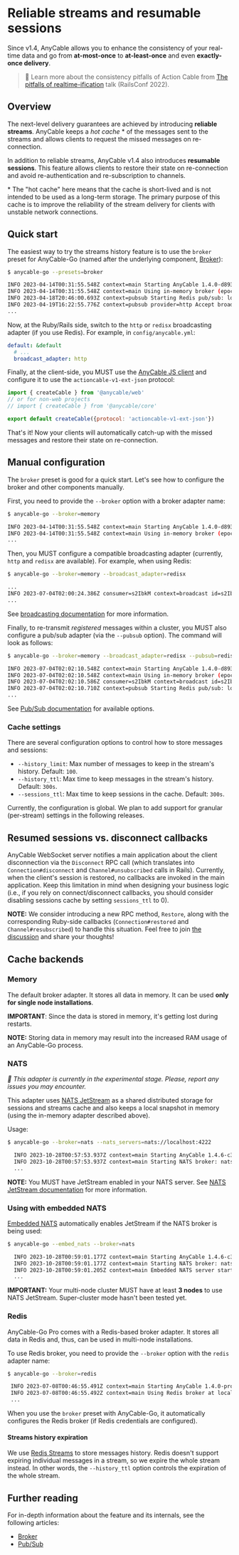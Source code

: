 # Reliable streams and resumable sessions

Since v1.4, AnyCable allows you to enhance the consistency of your real-time data and go from **at-most-once** to **at-least-once** and even **exactly-once delivery**.

> 🎥 Learn more about the consistency pitfalls of Action Cable from [The pitfalls of realtime-ification](https://noti.st/palkan/MeBUVe/the-pitfalls-of-realtime-ification) talk (RailsConf 2022).

## Overview

The next-level delivery guarantees are achieved by introducing **reliable streams**. AnyCable keeps a *hot cache* \* of the messages sent to the streams and allows clients to request the missed messages on re-connection.

In addition to reliable streams, AnyCable v1.4 also introduces **resumable sessions**. This feature allows clients to restore their state on re-connection and avoid re-authentication and re-subscription to channels.

\* The "hot cache" here means that the cache is short-lived and is not intended to be used as a long-term storage. The primary purpose of this cache is to improve the reliability of the stream delivery for clients with unstable network connections.

## Quick start

The easiest way to try the streams history feature is to use the `broker` preset for AnyCable-Go (named after the underlying component, [Broker](./broker.md)):

```sh
$ anycable-go --presets=broker

INFO 2023-04-14T00:31:55.548Z context=main Starting AnyCable 1.4.0-d8939df (with mruby 1.2.0 (2015-11-17)) (pid: 87410, open file limit: 122880, gomaxprocs: 8)
INFO 2023-04-14T00:31:55.548Z context=main Using in-memory broker (epoch: vRXl, history limit: 100, history ttl: 300s, sessions ttl: 300s)
INFO 2023-04-18T20:46:00.693Z context=pubsub Starting Redis pub/sub: localhost:6379
INFO 2023-04-19T16:22:55.776Z context=pubsub provider=http Accept broadcast requests at http://localhost:8090/_broadcast
...
```

Now, at the Ruby/Rails side, switch to the `http` or `redisx` broadcasting adapter (if you use Redis). For example, in `config/anycable.yml`:

```yaml
default: &default
  # ...
  broadcast_adapter: http
```

Finally, at the client-side, you MUST use the [AnyCable JS client](https://github.com/anycable/anycable-client) and configure it to use the `actioncable-v1-ext-json` protocol:

```js
import { createCable } from '@anycable/web'
// or for non-web projects
// import { createCable } from '@anycable/core'

export default createCable({protocol: 'actioncable-v1-ext-json'})
```

That's it! Now your clients will automatically catch-up with the missed messages and restore their state on re-connection.

## Manual configuration

The `broker` preset is good for a quick start. Let's see how to configure the broker and other components manually.

First, you need to provide the `--broker` option with a broker adapter name:

```sh
$ anycable-go --broker=memory

INFO 2023-04-14T00:31:55.548Z context=main Starting AnyCable 1.4.0-d8939df (with mruby 1.2.0 (2015-11-17)) (pid: 87410, open file limit: 122880, gomaxprocs: 8)
INFO 2023-04-14T00:31:55.548Z context=main Using in-memory broker (epoch: vRXl, history limit: 100, history ttl: 300s, sessions ttl: 300s)
...
```

Then, you MUST configure a compatible broadcasting adapter (currently, `http` and `redisx` are available). For example, when using Redis:

```sh
$ anycable-go --broker=memory --broadcast_adapter=redisx

...
INFO 2023-07-04T02:00:24.386Z consumer=s2IbkM context=broadcast id=s2IbkM provider=redisx stream=__anycable__ Starting Redis broadcaster at localhost:6379
...
```

See [broadcasting documentation](./broadcasting.md) for more information.

Finally, to re-transmit _registered_ messages within a cluster, you MUST also configure a pub/sub adapter (via the `--pubsub` option). The command will look as follows:

```sh
$ anycable-go --broker=memory --broadcast_adapter=redisx --pubsub=redis

INFO 2023-07-04T02:02:10.548Z context=main Starting AnyCable 1.4.0-d8939df (with mruby 1.2.0 (2015-11-17)) (pid: 87410, open file limit: 122880, gomaxprocs: 8)
INFO 2023-07-04T02:02:10.548Z context=main Using in-memory broker (epoch: vRXl, history limit: 100, history ttl: 300s, sessions ttl: 300s)
INFO 2023-07-04T02:02:10.586Z consumer=s2IbkM context=broadcast id=s2IbkM provider=redisx stream=__anycable__ Starting Redis broadcaster at localhost:6379
INFO 2023-07-04T02:02:10.710Z context=pubsub Starting Redis pub/sub: localhost:6379
...
```

See [Pub/Sub documentation](./pubsub.md) for available options.

### Cache settings

There are several configuration options to control how to store messages and sessions:

- `--history_limit`: Max number of messages to keep in the stream's history. Default: `100`.
- `--history_ttl`: Max time to keep messages in the stream's history. Default: `300s`.
- `--sessions_ttl`: Max time to keep sessions in the cache. Default: `300s`.

Currently, the configuration is global. We plan to add support for granular (per-stream) settings in the following releases.

## Resumed sessions vs. disconnect callbacks

AnyCable WebSocket server notifies a main application about the client disconnection via the `Disconnect` RPC call (which translates into `Connection#disconnect` and `Channel#unsubscribed` calls in Rails). Currently, when the client's session is restored, no callbacks are invoked in the main application. Keep this limitation in mind when designing your business logic (i.e., if you rely on connect/disconnect callbacks, you should consider disabling sessions cache by setting `sessions_ttl` to 0).

**NOTE:** We consider introducing a new RPC method, `Restore`, along with the corresponding Ruby-side callbacks (`Connection#restored` and `Channel#resubscribed`) to handle this situation. Feel free to join [the discussion](https://github.com/orgs/anycable/discussions/209) and share your thoughts!

## Cache backends

### Memory

The default broker adapter. It stores all data in memory. It can be used **only for single node installations**.

**IMPORTANT**: Since the data is stored in memory, it's getting lost during restarts.

**NOTE:** Storing data in memory may result into the increased RAM usage of an AnyCable-Go process.

### NATS

_🧪 This adapter is currently in the experimental stage. Please, report any issues you may encounter._

This adapter uses [NATS JetStream](https://nats.io/) as a shared distributed storage for sessions and streams cache and also keeps a local snapshot in memory (using the in-memory adapter described above).

Usage:

```sh
$ anycable-go --broker=nats --nats_servers=nats://localhost:4222

  INFO 2023-10-28T00:57:53.937Z context=main Starting AnyCable 1.4.6-c31c153 (with mruby 1.2.0 (2015-11-17)) (pid: 29874, open file limit: 122880, gomaxprocs: 8)
  INFO 2023-10-28T00:57:53.937Z context=main Starting NATS broker: nats://localhost:4222 (history limit: 100, history ttl: 300s, sessions ttl: 300s)
  ...
```

**NOTE:** You MUST have JetStream enabled in your NATS server. See [NATS JetStream documentation](https://docs.nats.io/nats-concepts/jetstream) for more information.

### Using with embedded NATS

[Embedded NATS](./embedded_nats.md) automatically enables JetStream if the NATS broker is being used:

```sh
$ anycable-go --embed_nats --broker=nats

  INFO 2023-10-28T00:59:01.177Z context=main Starting AnyCable 1.4.6-c31c153 (with mruby 1.2.0 (2015-11-17)) (pid: 30693, open file limit: 122880, gomaxprocs: 8)
  INFO 2023-10-28T00:59:01.177Z context=main Starting NATS broker: nats://127.0.0.1:4222 (history limit: 100, history ttl: 300s, sessions ttl: 300s)
  INFO 2023-10-28T00:59:01.205Z context=main Embedded NATS server started: nats://127.0.0.1:4222
  ...
```

**IMPORTANT:** Your multi-node cluster MUST have at least **3 nodes** to use NATS JetStream. Super-cluster mode hasn't been tested yet.

### Redis

<p class="pro-badge-header"></p>

AnyCable-Go Pro comes with a Redis-based broker adapter. It stores all data in Redis and, thus, can be used in multi-node installations.

To use Redis broker, you need to provide the `--broker` option with the `redis` adapter name:

```sh
$ anycable-go --broker=redis

 INFO 2023-07-08T00:46:55.491Z context=main Starting AnyCable 1.4.0-pro-eed05bc (with mruby 1.2.0 (2015-11-17)) (pid: 78585, open file limit: 122880, gomaxprocs: 8, netpoll: true)
 INFO 2023-07-08T00:46:55.492Z context=main Using Redis broker at localhost:6379 (history limit: 100, history ttl: 300s, sessions ttl: 300s)
 ...
```

When you use the `broker` preset with AnyCable-Go, it automatically configures the Redis broker (if Redis credentials are configured).

#### Streams history expiration

We use [Redis Streams](https://redis.io/docs/data-types/streams/) to store messages history. Redis doesn't support expiring individual messages in a stream, so we expire the whole stream instead. In other words, the `--history_ttl` option controls the expiration of the whole stream.

## Further reading

For in-depth information about the feature and its internals, see the following articles:

- [Broker](./broker.md)
- [Pub/Sub](./pubsub.md)
